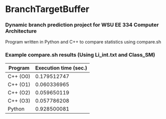# BranchTargetBuffer
### Dynamic branch prediction project for WSU EE 334 Computer Architecture

Program written in Python and C++ to compare statistics using compare.sh

### Example compare.sh results (Using Li_int.txt and Class_SM)
| Program  | Execution time (sec.) |
|----------|-----------------------|
| C++ (O0) | 0.179512747           |
| C++ (O1) | 0.060336965           |
| C++ (O2) | 0.059650119           |
| C++ (O3) | 0.057786208           |
| Python   | 0.928500081           |
